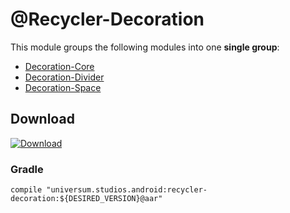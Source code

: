@Recycler-Decoration
===============

This module groups the following modules into one **single group**:

- [Decoration-Core](https://github.com/universum-studios/android_recycler/tree/master/library-decoration-core)
- [Decoration-Divider](https://github.com/universum-studios/android_recycler/tree/master/library-decoration-divider)
- [Decoration-Space](https://github.com/universum-studios/android_recycler/tree/master/library-decoration-space)

## Download ##
[![Download](https://api.bintray.com/packages/universum-studios/android/universum.studios.android%3Arecycler/images/download.svg)](https://bintray.com/universum-studios/android/universum.studios.android%3Arecycler/_latestVersion)

### Gradle ###

    compile "universum.studios.android:recycler-decoration:${DESIRED_VERSION}@aar"
